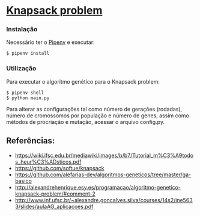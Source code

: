 # [Knapsack problem](https://github.com/felipenwelter/knapsack)

### Instalação
Necessário ter o [Pipenv](https://github.com/pypa/pipenv#installation) e executar:
```shell
$ pipenv install 
```

### Utilização

Para executar o algoritmo genético para o Knapsack problem:
```shell
$ pipenv shell
$ python main.py
```
Para alterar as configurações tal como número de gerações (rodadas), número de cromossomos por população e número de genes, assim como métodos de procriação e mutação, acessar o arquivo config.py.

## Referências:
- https://wiki.ifsc.edu.br/mediawiki/images/b/b7/Tutorial_m%C3%A9todos_heur%C3%ADsticos.pdf
- https://github.com/softue/knapsack
- https://github.com/alefarias-dev/algoritmos-geneticos/tree/master/ga-basico
- http://alexandrehenrique.esy.es/programacao/algoritmo-genetico-knapsack-problem/#comment-2
- http://www.inf.ufsc.br/~alexandre.goncalves.silva/courses/14s2/ine5633/slides/aulaAG_aplicacoes.pdf
